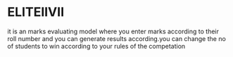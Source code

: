 # ELITEIIVII




it is an marks evaluating model where you enter marks according to their roll number and you can generate results according.you can change the no of students to win according to your rules of the competation
